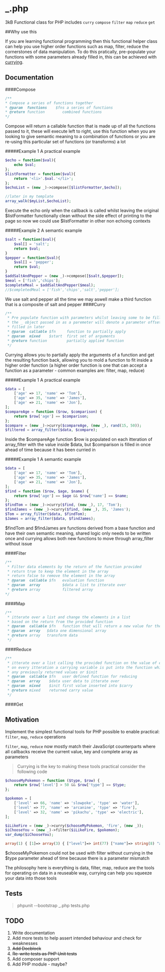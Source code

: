 # _.php
3kB Functional class for PHP includes 
`curry`
`compose`
`filter`
`map`
`reduce`
`get`


##Why use this

If you are learning functional programming then this functional helper class can help you use higher order functions such as map, filter, reduce the cornerstones of data manipulation. To do this pratically, pre-populate your functions with some parameters already filled in, this can be achieved with [currying](#curry).


## Documentation


####Compose 
```php
/**
* Compose a series of functions together
* @param  functions    $fns a series of functions
* @return function        combined functions
*/
```

Compose will return a callable function that is made up of all the functions passed to it, these will execute left to right, use this function when you are looking to give semantic meaning to a combination of functions or you are re-using this particular set of functions (or transforms) a lot

#####Example 1
A practical example 
```php
$echo = function($val){
    echo $val;
};
$listFormatter = function($val){
    return '<li>'.$val.'</li>';
};
$echoList = (new _)->compose([$listFormatter,$echo]);

//later in my template
array_walk($myList,$echoList); 
```
Execute the echo only when the callback is called whilst leaving the original $listFormatter functionally clean without the side effect of printing to the page so now we could use $listFormatter in other non echoing contexts 

#####Example 2 
A semantic example 
```php
$salt = function($val){
    $val[] = 'salt';
    return $val;
}
$pepper = function($val){
    $val[] = 'pepper';
    return $val;
}
$addSaltAndPepper = (new _)->compose([$salt,$pepper]);
$meal = ['fish','chips'];
$completeMeal = $addSaltAndPepper($meal);
//$completedMeal = ['fish','chips','salt','pepper'];
```
We use salt and pepper all the time we may aswell make a third function that is a composite of salt and pepper
####Curry
```php
/**
 * Pre populate function with parameters whilst leaving some to be filled in later
 * the _ object passed in as a paremeter will denote a parameter offset that can be
 * filled in later
 * @param  callable $fn     function to partially apply
 * @param  mixed    $start  first set of arguments
 * @return function         partially applied function
 */
```
Currying allows you to partially apply the arguments of a function and get the resulting function back, allowing you to mold a function to fit inside a higher order function (a higher order function is one that can accept a function as a parameter - common examples are: filter, map, reduce)

#####Example 1
A practical example 
```php
$data = [
	['age' => 17, 'name' => 'Tom'],
	['age' => 35, 'name' => 'James'],
	['age' => 21, 'name' => 'Jon'],
];
$compareAge = function ($row, $comparison) {
	return $row['age'] == $comparison;
};
$compare = (new _)->curry($compareAge, (new _), rand(15, 50));
$filtered = array_filter($data, $compare);
```
Inside the $compareAge function $row is populated on each itteration of array_filter with the value inside $data, but $comparison is filled in once ahead of time because it has been curried in

#####Example 1
A semantic example
```php
$data = [
	['age' => 17, 'name' => 'Tom'],
	['age' => 35, 'name' => 'James'],
	['age' => 21, 'name' => 'Jon'],
];
$find = function ($row, $age, $name) {
	return $row['age'] == $age && $row['name'] == $name;
};
$findTom = (new _)->curry($find, (new _), 17, 'Tom');
$findJames = (new _)->curry($find, (new _), 35, 'James');
$Tom = array_filter($data, $findTom);
$James = array_filter($data, $findJames);
```
$findTom and $findJames are functions derived from a base function and have their own semantic meaning, shared logic 
only needs to be written once and currying allows both new functions to move through array_filter without issue

####Filter
```php
/**
 * Filter data elements by the return of the function provided
 * return true to keep the element in the array
 * return false to remove the element in the array
 * @param  callable $fn   evaluation function
 * @param  array          $data a list to itterate over
 * @return array          filtered array
*/
```
####Map
```php
/**
 * itterate over a list and change the elements in a list
 * based on the return from the provided function
 * @param  callable $fn   function that will return a new value for the current element in the given array
 * @param  array   $data one dimensional array
 * @return array   transform data
 */
```
####Reduce
```php
/**
 * itterate over a list calling the provided function on the value of each call
 * on every itteration a carrying variable is put into the function which contains
 * any previously returned values or $init
 * @param  callable $fn   user defined function for reducing
 * @param  array    $data user data to itterate over
 * @param  mixed    $init first value inserted into $carry
 * @return mixed    returned carry value
 */
 ```
####Get

## Motivation

Implement the simplest functional tools for PHP possible to enable practical: 
`filter`, `map`, `reduce` operations

`filter`, `map`, `reduce` now mostly match their JavaScript counterparts where all callbacks receive the current value, key and complete array as parameters


>Currying is the key to making these tools practical consider the following code 

```php
$chooseMyPokemon = function ($type, $row) {
    return $row['level'] > 50 && $row['type'] == $type;
};

$pokemon = [
    ['level' => 66, 'name' => 'slowpoke', 'type' => 'water'],
    ['level' => 77, 'name' => 'arcanine', 'type' => 'fire'],
    ['level' => 32, 'name' => 'pikachu', 'type' => 'electric'],
];

$iLikeFire = (new _)->curry($chooseMyPokemon, 'fire', (new _));
$iChooseYou = (new _)->filter($iLikeFire, $pokemon);
var_dump($iChooseYou);

array(1) { [1]=> array(3) { ["level"]=> int(77) ["name"]=> string(8) "arcanine" ["type"]=> string(4) "fire" } }
```
    
  $chooseMyPokemon could not be used with filter without currying in the $type parameter ahead of time because there is a parameter mismatch
  
  The philosophy here is everything is data, filter, map, reduce are the tools for operating on data in a reuseable way, currying can help you squeeze your data into those tools
  
  
## Tests
>phpunit --bootstrap _.php tests.php

## TODO

1. Write documentation 
2. Add more tests to help assert intended behaviour and check for weaknesses
3. ~~Add Docblock~~ 
4. ~~Re-write tests as PHP Unit tests~~  
5. Add composer support 
6. Add PHP module - maybe?
